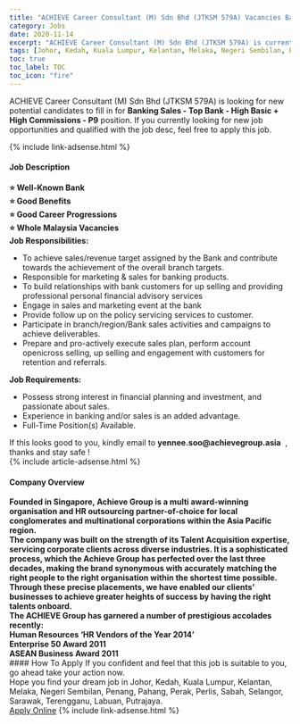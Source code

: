 ```yaml
---
title: "ACHIEVE Career Consultant (M) Sdn Bhd (JTKSM 579A) Vacancies Banking Sales - Top Bank - High Basic + High Commissions - P9" 
category: Jobs 
date: 2020-11-14 
excerpt: "ACHIEVE Career Consultant (M) Sdn Bhd (JTKSM 579A) is currently looking for suitable person to fill in the Banking Sales - Top Bank - High Basic + High Commissions - P9 which positioned at Johor, Kedah, Kuala Lumpur, Kelantan, Melaka, Negeri Sembilan, Penang, Pahang, Perak, Perlis, Sabah, Selangor, Sarawak, Terengganu, Labuan, Putrajaya" 
tags: [Johor, Kedah, Kuala Lumpur, Kelantan, Melaka, Negeri Sembilan, Penang, Pahang, Perak, Perlis, Sabah, Selangor, Sarawak, Terengganu, Labuan, Putrajaya] 
toc: true 
toc_label: TOC 
toc_icon: "fire" 
--- 
```


<p>ACHIEVE Career Consultant (M) Sdn Bhd (JTKSM 579A) is looking for new potential candidates to fill in for <b>Banking Sales - Top Bank - High Basic + High Commissions - P9</b> position. If you currently looking for new job opportunities and qualified with the job desc, feel free to apply this job.
</p>{% include link-adsense.html %} 
<div><div><div><h4>Job Description</h4></div></div><div><div><span><div><div><strong>&#11088; Well-Known Bank<br>&#11088; Good Benefits<br>&#11088; Good Career Progressions<br>&#11088; Whole Malaysia Vacancies</strong><div><strong>Job Responsibilities:</strong></div><ul><li>To achieve sales/revenue target assigned by the Bank and contribute towards the achievement of the overall branch targets.</li><li>Responsible for marketing &amp; sales for banking products.</li><li>To build relationships with bank customers for up selling and providing professional personal financial advisory services</li><li>Engage in sales and marketing event at the bank</li><li>Provide follow up on the policy servicing services to customer.</li><li>Participate in branch/region/Bank sales activities and campaigns to achieve deliverables.</li><li>Prepare and pro-actively execute sales plan, perform account openicross selling, up selling and engagement with customers for retention and referrals.</li></ul><div><strong>Job Requirements:</strong></div><ul><li>Possess strong interest in financial planning and investment, and passionate about sales.</li><li>Experience in banking and/or sales is an added advantage.</li><li>Full-Time Position(s) Available.</li></ul><div>If this looks good to you, kindly email to <strong>yennee.soo@achievegroup.asia</strong>&#160; , thanks and stay safe !</div></div></div></span></div></div></div> 
{% include article-adsense.html %} 
<div><div><div><h4>Company Overview</h4></div></div><div><div><span><div><div><div><strong>Founded in Singapore,&#160;Achieve Group is a multi award-winning organisation and HR outsourcing partner-of-choice for local conglomerates and multinational corporations within the Asia Pacific region. </strong><div><strong>The company was built on the strength of its Talent Acquisition expertise, servicing corporate clients across diverse industries. It is a sophisticated process, which the Achieve Group has perfected over the last&#160;three decades, making the brand synonymous with accurately matching the right people to the right organisation within the shortest time possible.&#160; Through these precise placements, we have enabled our clients' businesses to achieve greater heights of success by having the right talents onboard.</strong></div></div><div><div><strong>The ACHIEVE Group has garnered a number of prestigious accolades recently:</strong></div><div><strong>Human Resources &#8216;HR Vendors of the Year 2014&#8217;<br>Enterprise 50 Award 2011<br>ASEAN Business Award 2011</strong></div></div></div></div></span></div></div></div> 
#### How To Apply 
If you confident and feel that this job is suitable to you, go ahead take your action now. <br/> 
Hope you find your dream job in Johor, Kedah, Kuala Lumpur, Kelantan, Melaka, Negeri Sembilan, Penang, Pahang, Perak, Perlis, Sabah, Selangor, Sarawak, Terengganu, Labuan, Putrajaya. <br/> 
<a href="https://www.jobstreet.com.my/en/job/banking-sales-top-bank-high-basic-high-commissions-p9-4423796?jobId=jobstreet-my-job-4423796&sectionRank=25&token=0~9905ab9e-829d-449f-b78a-cd5b31f688f6&fr=SRP%20View%20In%20New%20Ta" class="btn btn--info" target="_blank" rel="nofollow noopenner">Apply Online</a> 
{% include link-adsense.html %} 
